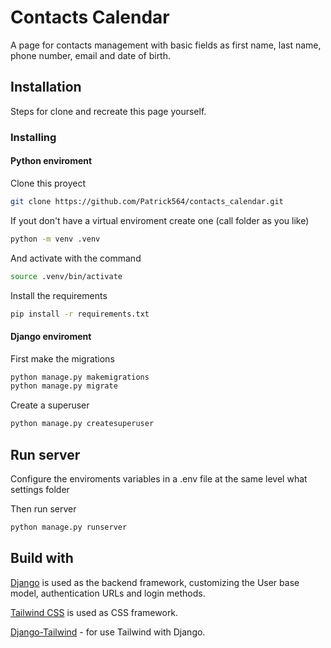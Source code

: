 # Contacts Calendar

A page for contacts management with basic fields as first name, last name,
phone number, email and date of birth.

## Installation

Steps for clone and recreate this page yourself.

### Installing

#### Python enviroment

Clone this proyect

```bash
git clone https://github.com/Patrick564/contacts_calendar.git
```

If yout don't have a virtual enviroment create one (call folder as you like)

```bash
python -m venv .venv
```

And activate with the command

```bash
source .venv/bin/activate
```

Install the requirements

```bash
pip install -r requirements.txt
```

#### Django enviroment

First make the migrations

```bash
python manage.py makemigrations
python manage.py migrate
```

Create a superuser

```bash
python manage.py createsuperuser
```

## Run server

Configure the enviroments variables in a .env file at the same level
what settings folder

Then run server

```bash
python manage.py runserver
```

## Build with

[Django](https://github.com/django/django) is used as the backend framework,
customizing the User base model, authentication URLs and login methods.

[Tailwind CSS](https://github.com/tailwindcss/tailwindcss) is used as CSS framework.

[Django-Tailwind](https://pypi.org/project/django-tailwind/) - for use Tailwind with Django.
